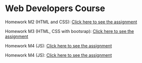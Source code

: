 # Web Developers Course 

Homework M2 (HTML and CSS): [Click here to see the assignment](https://ziry98.github.io/M2_CodingAssignment/site/)

Homework M3 (HTML, CSS with bootsrap): [Click here to see the assignment](https://ziry98.github.io/M2_CodingAssignment/M3_Solution/)

Homework M4 (JS): [Click here to see the assignment](https://ziry98.github.io/M2_CodingAssignment/M4_Solution/easier/)

Homework M4 (JS): [Click here to see the assignment](https://ziry98.github.io/M2_CodingAssignment/M5_Solution/)
